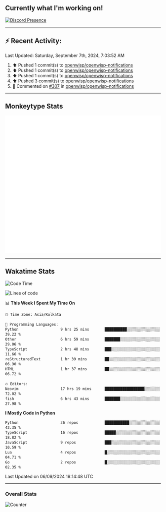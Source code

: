 ## Currently what I'm working on!
[![Discord Presence](https://lanyard.cnrad.dev/api/534981034400284712)](https://discord.com/users/534981034400284712)

---

## :zap: Recent Activity:
<!--RECENT_ACTIVITY:last_update-->
Last Updated: Saturday, September 7th, 2024, 7:03:52 AM
<!--RECENT_ACTIVITY:last_update_end-->
<!--RECENT_ACTIVITY:start-->
1. ⬆️ Pushed 1 commit(s) to [openwisp/openwisp-notifications](https://github.com/openwisp/openwisp-notifications)<br>
2. ⬆️ Pushed 1 commit(s) to [openwisp/openwisp-notifications](https://github.com/openwisp/openwisp-notifications)<br>
3. ⬆️ Pushed 1 commit(s) to [openwisp/openwisp-notifications](https://github.com/openwisp/openwisp-notifications)<br>
4. ⬆️ Pushed 3 commit(s) to [openwisp/openwisp-notifications](https://github.com/openwisp/openwisp-notifications)<br>
5. 💬 Commented on [#307](https://github.com/openwisp/openwisp-notifications/pull/307#discussion_r1746605974) in [openwisp/openwisp-notifications](https://github.com/openwisp/openwisp-notifications)<br>
<!--RECENT_ACTIVITY:end-->

---

## Monkeytype Stats
<a href="https://monkeytype.com/profile/dhanus">
  <img src="https://raw.githubusercontent.com/Dhanus3133/Dhanus3133/monkeytype/monkeytype-lb.svg" alt="Monkeytype Profile" />
</a>

---

## Wakatime Stats
<!--START_SECTION:waka-->
![Code Time](http://img.shields.io/badge/Code%20Time-2%2C152%20hrs%2026%20mins-blue)

![Lines of code](https://img.shields.io/badge/From%20Hello%20World%20I%27ve%20Written-5.8%20million%20lines%20of%20code-blue)

📊 **This Week I Spent My Time On** 

```text
🕑︎ Time Zone: Asia/Kolkata

💬 Programming Languages: 
Python                   9 hrs 25 mins       ██████████░░░░░░░░░░░░░░░   39.22 % 
Other                    6 hrs 59 mins       ███████░░░░░░░░░░░░░░░░░░   29.06 % 
TypeScript               2 hrs 48 mins       ███░░░░░░░░░░░░░░░░░░░░░░   11.66 % 
reStructuredText         1 hr 39 mins        ██░░░░░░░░░░░░░░░░░░░░░░░   06.90 % 
HTML                     1 hr 37 mins        ██░░░░░░░░░░░░░░░░░░░░░░░   06.72 % 

🔥 Editors: 
Neovim                   17 hrs 19 mins      ██████████████████░░░░░░░   72.02 % 
fish                     6 hrs 43 mins       ███████░░░░░░░░░░░░░░░░░░   27.98 % 
```

**I Mostly Code in Python** 

```text
Python                   36 repos            ███████████░░░░░░░░░░░░░░   42.35 % 
TypeScript               16 repos            █████░░░░░░░░░░░░░░░░░░░░   18.82 % 
JavaScript               9 repos             ███░░░░░░░░░░░░░░░░░░░░░░   10.59 % 
Lua                      4 repos             █░░░░░░░░░░░░░░░░░░░░░░░░   04.71 % 
Go                       2 repos             █░░░░░░░░░░░░░░░░░░░░░░░░   02.35 % 
```




 Last Updated on 06/09/2024 19:14:48 UTC
<!--END_SECTION:waka-->
---

### Overall Stats

<img src="https://moe-counter.glitch.me/get/@Dhanus3133?theme=asoul" alt="Counter" />
